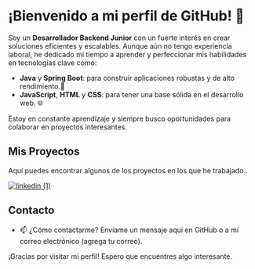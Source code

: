 # ¡Bienvenido a mi perfil de GitHub! 👋

Soy un **Desarrollador Backend Junior** con un fuerte interés en crear soluciones eficientes y escalables. Aunque aún no tengo experiencia laboral, he dedicado mi tiempo a aprender y perfeccionar mis habilidades en tecnologías clave como:

- **Java** y **Spring Boot**: para construir aplicaciones robustas y de alto rendimiento.🚀
- **JavaScript**, **HTML** y **CSS**: para tener una base sólida en el desarrollo web. 🌐

Estoy en constante aprendizaje y siempre busco oportunidades para colaborar en proyectos interesantes.

## Mis Proyectos
Aquí puedes encontrar algunos de los proyectos en los que he trabajado..

[![linkedin (1)](https://github.com/isaaclecointe/Hotel-Alura/assets/121967392/872a73ee-741a-487d-9a16-6e5480459401)](https://www.linkedin.com/in/andres-lecointe)
## Contacto
- 📫 ¿Cómo contactarme? Envíame un mensaje aquí en GitHub o a mi correo electrónico (agrega tu correo).

¡Gracias por visitar mi perfil! Espero que encuentres algo interesante.


